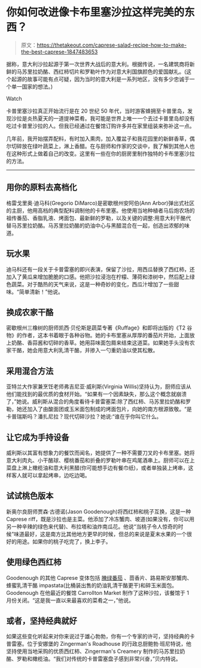 # 你如何改进像卡布里塞沙拉这样完美的东西？

> 原文：<https://thetakeout.com/caprese-salad-recipe-how-to-make-the-best-caprese-1847483653>

据称，意大利沙拉起源于第一次世界大战后的意大利。根据传说，一名建筑商将新鲜的马苏里拉奶酪、西红柿切片和罗勒叶作为对意大利国旗颜色的爱国献礼。(这个起源的故事可能有点可疑，因为当时的意大利是一系列地区，没有多少忠诚于一个单一国家的想法。)

Watch

卡普里塞沙拉真正开始流行是在 20 世纪 50 年代，当时游客蜂拥至卡普里岛，发现沙拉是炎热夏天的一道提神菜肴。我可能是世界上唯一一个去过卡普里岛却没有吃过卡普里沙拉的人。但我已经通过在餐馆订购许多并在家里组装来弥补这一点。

几年前，我开始摆弄配料，有时加入熏肉，加入覆盆子和我花园里的新鲜香草，偶尔切碎放在绿叶蔬菜上，淋上香醋。在与厨师和作家的交谈中，我了解到其他人也在这种形式上做着自己的改变。这里有一些在你的厨房里制作独特的卡布里塞沙拉的方法。

* * *

## 用你的原料去高档化

格雷戈里奥·迪马科(Gregorio DiMarco)是密歇根州安阿伯(Ann Arbor)弹出式社区的主厨，他用高档的典型配料调制他的卡布里塞。他使用当地种植者马后炮农场的祖传番茄、香脂乳液、烤面包、最新鲜的罗勒，以及关键的调整:用意大利干酪代替马苏里拉奶酪。马苏里拉奶酪的奶油中心与黑醋混合在一起，创造出浓郁的味道。

## 玩水果

迪马科还有一段关于卡普雷塞的即兴表演，保留了沙拉，用西瓜替换了西红柿，还加入了黄瓜来增加脆脆的口感。他把沙拉浸泡在柠檬、薄荷和漆树中，然后配上绿色蔬菜。对于酷热的天气来说，这是一种奇妙的变化，西瓜汁增加了一些甜味。“简单清新！”他说。

## 换成农家干酪

密歇根州三橡树的厨师凯西·贝伦斯是蔬菜专著《Ruffage》和即将出版的《T2 谷物》的作者，这本书着眼于各种谷物。她的卡布里塞从厚厚的番茄片开始，上面放上奶酪、香蒜酱和切碎的香草。她用蒜味面包屑来结束这道菜。如果她手头没有农家干酪，她会用意大利乳清干酪，并掺入一勺重奶油以使其松散。

## 采用混合方法

亚特兰大作家兼烹饪老师弗吉尼亚·威利斯(Virginia Willis)坚持认为，厨师应该从他们能找到的最优质的食材开始。“如果有一个因素缺失，那么这个概念就崩溃了，”她说。威利斯从混合的角度看待卡普雷塞菜:除了西红柿、马苏里拉奶酪和罗勒，她还加入了由酸面团或玉米面包制成的烤面包片，向她的南方根源致敬。“是卡普瑞斯吗？潘扎尼拉？现代切碎沙拉？她说:“谁在乎你叫它什么。

## 让它成为手持设备

威利斯以其富有想象力的餐饮而闻名，她提供了一种不需要刀叉的卡布里塞。她将意大利肉丸、小干酪球、樱桃番茄和折叠的罗勒叶串在鸡尾酒串上。厨师可以在上菜盘上淋上橄榄油和意大利黑醋(你可能想手边有餐巾纸)，或者单独装上烤串，这样客人就可以拿起烤串，边吃边喝。

## 试试桃色版本

新奥尔良厨师贾森·古德诺(Jason Goodenough)将西红柿和桃子互换，这是一种 Caprese riff，既是沙拉也是主菜。他添加了冷冻蟹肉、坡道(如果没有，你可以用另一种辛辣的绿色来代替)、布拉塔和油炸南瓜花。他说“当桃子令人惊奇的时候”味道最好，这是南方比其他地方更早的时候，但总的来说是夏末水果的一个很好的用途。如果你的桃子吃完了，换上李子。

## 使用绿色西红柿

Goodenough 的其他 Caprese 变体包括 [腌绿番茄](https://www.acouplecooks.com/quick-pickled-green-tomatoes/) 、茴香片、路易斯安那蟹肉、蜂蜜乳清干酪 impastata(比桶装出售的奶油乳清干酪更干)和碎玉米面包。Goodenough 在他最近的餐馆 Carrollton Market 制作了这种沙拉，该餐馆于 1 月份关闭。“这是我一直以来最喜欢的菜肴之一，”他说。

## 或者，坚持经典就好

如果这些变化听起来对你来说过于雄心勃勃，你有一个专家的许可，坚持经典的卡普雷塞。位于安娜堡的 Zingerman's Roadhouse 的行政总厨鲍勃·班尼特说，他坚持使用当地采购的优质西红柿、Zingerman's Creamery 制作的马苏里拉奶酪、罗勒和橄榄油。“我们对传统的卡普雷塞盘子感到非常兴奋，”贝内特说。